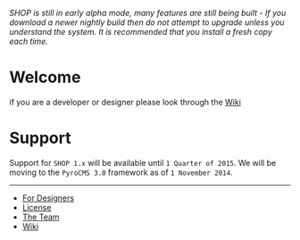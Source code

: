 *SHOP is still in early alpha mode, many features are still being built - If you download a newer nightly build then do not attempt to upgrade unless you understand the system. It is recommended that you install a fresh copy each time.*


# Welcome #

if you are a developer or designer please look through the [Wiki](https://bitbucket.org/pyromaniac/shop-for-pyrocms/wiki/Home)


# Support #
Support for `SHOP 1.x` will be available until `1 Quarter of 2015`. We will be moving to the `PyroCMS 3.0` framework as of `1 November 2014`.


**********

* [For Designers](https://bitbucket.org/pyromaniac/shop-for-pyrocms/wiki/For_Designers)
* [License](https://bitbucket.org/pyromaniac/shop-for-pyrocms/wiki/License)
* [The Team](https://bitbucket.org/pyromaniac/shop-for-pyrocms/wiki/The_Team)
* [Wiki](https://bitbucket.org/pyromaniac/shop-for-pyrocms/wiki/Home)


